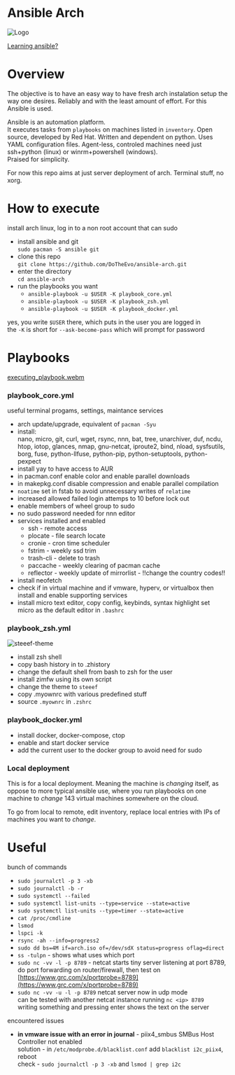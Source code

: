 # Ansible Arch

![Logo](https://i.imgur.com/yAyr3S2.png)

[Learning ansible?](https://www.youtube.com/watch?v=goclfp6a2IQ&list=PL2_OBreMn7FqZkvMYt6ATmgC0KAGGJNAN)

# Overview

The objective is to have an easy way to have fresh arch instalation setup
the way one desires. Reliably and with the least amount of effort.
For this Ansible is used.

Ansible is an automation platform.<br>
It executes tasks from `playbooks` on machines listed in `inventory`.
Open source, developed by Red Hat.
Written and dependent on python. Uses YAML configuration files.
Agent-less, controled machines need just ssh+python (linux) or
winrm+powershell (windows).<br>
Praised for simplicity.

For now this repo aims at just server deployment of arch.
Terminal stuff, no xorg.

# How to execute

install arch linux, log in to a non root account that can sudo

* install ansible and git<br>
  `sudo pacman -S ansible git`
*  clone this repo<br>
  `git clone https://github.com/DoTheEvo/ansible-arch.git`
* enter the directory<br>
  `cd ansible-arch`
* run the playbooks you want
    * `ansible-playbook -u $USER -K playbook_core.yml`
    * `ansible-playbook -u $USER -K playbook_zsh.yml`
    * `ansible-playbook -u $USER -K playbook_docker.yml`

yes, you write `$USER` there, which puts in the user you are logged in <br>
the `-K` is short for `--ask-become-pass` which will prompt for password

# Playbooks

[executing_playbook.webm](https://user-images.githubusercontent.com/1690300/196008623-278f5928-bb4d-4931-af5c-0acb03f4ab7f.webm)

### playbook_core.yml

useful terminal progams, settings, maintance services 

* arch update/upgrade, equivalent of `pacman -Syu`
* install:<br>
  nano, micro, git, curl, wget, rsync, nnn, bat, tree, unarchiver, duf, ncdu,
  htop, iotop, glances, nmap, gnu-netcat, iproute2, bind, nload, sysfsutils,
  borg, fuse, python-llfuse, python-pip, python-setuptools, python-pexpect
* install yay to have access to AUR
* in pacman.conf enable color and enable parallel downloads
* in makepkg.conf disable compression and enable parallel compilation
* `noatime` set in fstab to avoid unnecessary writes of `relatime`
* increased allowed failed login attemps to 10 before lock out
* enable members of wheel group to sudo
* no sudo password needed for nnn editor
* services installed and enabled
    * ssh - remote access
    * plocate - file search locate
    * cronie - cron time scheduler
    * fstrim - weekly ssd trim
    * trash-cli - delete to trash
    * paccache - weekly clearing of pacman cache
    * reflector - weekly update of mirrorlist - !!change the country codes!!
* install neofetch
* check if in virtual machine and if vmware, hyperv, or virtualbox then
  install and enable supporting services
* install micro text editor, copy config, keybinds, syntax highlight
  set micro as the default editor in `.bashrc`

### playbook_zsh.yml

![steeef-theme](https://i.imgur.com/ZAvdYSU.png)

* install zsh shell
* copy bash history in to .zhistory
* change the default shell from bash to zsh for the user
* install zimfw using its own script
* change the theme to `steeef`
* copy .myownrc with various predefined stuff
* source `.myownrc` in `.zshrc`

### playbook_docker.yml

* install docker, docker-compose, ctop
* enable and start docker service
* add the current user to the docker group to avoid need for sudo

### Local deployment

This is for a local deployment.
Meaning the machine is *changing* itself,
as oppose to more typical ansible use, where you run playbooks on one machine
to *change* 143 virtual machines somewhere on the cloud.

To go from local to remote, edit inventory, replace local entries
with IPs of machines you want to *change*.

# Useful

bunch of commands

* `sudo journalctl -p 3 -xb`
* `sudo journalctl -b -r`
* `sudo systemctl --failed`
* `sudo systemctl list-units --type=service --state=active`
* `sudo systemctl list-units --type=timer --state=active`
* `cat /proc/cmdline`
* `lsmod`
* `lspci -k`
* `rsync -ah --info=progress2`
* `sudo dd bs=4M if=arch.iso of=/dev/sdX status=progress oflag=direct`
* `ss -tulpn` - shows what uses which port
* `sudo nc -vv -l -p 8789` - netcat starts tiny server listening at port 8789,<br>
   do port forwarding on router/firewall, then test on
   [https://www.grc.com/x/portprobe=8789](https://www.grc.com/x/portprobe=8789)
* `sudo nc -vv -u -l -p 8789` netcat server now in udp mode<br>
  can be tested with another netcat instance running `nc <ip> 8789`<br>
  writing something and pressing enter shows the text on the server

encountered issues

* **in vmware issue with an error in journal** - piix4_smbus SMBus
  Host Controller not enabled<br>
  solution - in `/etc/modprobe.d/blacklist.conf` add `blacklist i2c_piix4`,
  reboot<br>
  check - `sudo journalctl -p 3 -xb` and `lsmod | grep i2c`
